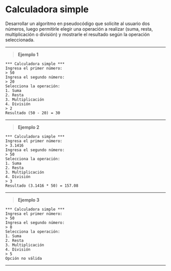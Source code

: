 ﻿# Calculadora simple

Desarrollar un algoritmo en pseudocódigo que solicite al usuario dos números, luego permitirle elegir una operación 
a realizar (suma, resta, multiplicación o división) y mostrarle el resultado según la operación seleccionada.

---

> **Ejemplo 1**

```
*** Calculadora simple ***
Ingresa el primer número:
> 50
Ingresa el segundo número:
> 20
Selecciona la operación:
1. Suma
2. Resta
3. Multiplicación
4. División
> 2
Resultado (50 - 20) = 30
```

---

> **Ejemplo 2**

```
*** Calculadora simple ***
Ingresa el primer número:
> 3.1416
Ingresa el segundo número:
> 50
Selecciona la operación:
1. Suma
2. Resta
3. Multiplicación
4. División
> 3
Resultado (3.1416 * 50) = 157.08
```

---

> **Ejemplo 3**

```
*** Calculadora simple ***
Ingresa el primer número:
> 50
Ingresa el segundo número:
> 8
Selecciona la operación:
1. Suma
2. Resta
3. Multiplicación
4. División
> 5
Opción no válida
```

---
